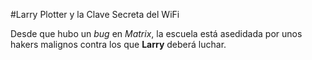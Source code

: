 #Larry Plotter y la Clave Secreta del WiFi

Desde que hubo un *bug* en *Matrix*, la escuela está asedidada por unos hakers malignos contra los que **Larry** deberá luchar.

